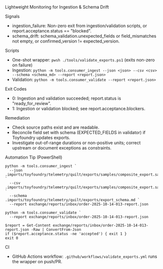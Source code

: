 Lightweight Monitoring for Ingestion & Schema Drift

Signals
- ingestion_failure: Non-zero exit from ingestion/validation scripts, or report.acceptance.status == "blocked".
- schema_drift: schema_validation.unexpected_fields or field_mismatches not empty, or confirmed_version != expected_version.

Scripts
- One-shot wrapper: `pwsh ./tools/validate_exports.ps1` (exits non-zero on failure)
- Ingestion: `python -m tools.consumer_ingest --json <json> --csv <csv> --schema <schema_md> --report <report.json>`
- Validation: `python -m tools.consumer_validate --report <report.json>`

Exit Codes
- 0: Ingestion and validation succeeded; report.status is "ready_for_review".
- 1: Ingestion or validation blocked; see report.acceptance.blockers.

Remediation
- Check source paths exist and are readable.
- Reconcile field set with schema (EXPECTED_FIELDS in validator) if Toyfoundry updates exports.
- Investigate out-of-range durations or non-positive units; correct upstream or document exceptions as constraints.

Automation Tip (PowerShell)
```
python -m tools.consumer_ingest `
  --json .imports/toyfoundry/telemetry/quilt/exports/samples/composite_export.sample.json `
  --csv  .imports/toyfoundry/telemetry/quilt/exports/samples/composite_export.sample.csv `
  --schema .imports/toyfoundry/telemetry/quilt/exports/export_schema.md `
  --report exchange/reports/inbox/order-2025-10-14-013-report.json

python -m tools.consumer_validate `
  --report exchange/reports/inbox/order-2025-10-14-013-report.json

$report = Get-Content exchange/reports/inbox/order-2025-10-14-013-report.json -Raw | ConvertFrom-Json
if ($report.acceptance.status -ne 'accepted') { exit 1 }
exit 0
```

CI
- GitHub Actions workflow: `.github/workflows/validate_exports.yml` runs the wrapper on push/PR.
